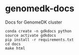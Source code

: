 # genomedk-docs
Docs for GenomeDK cluster

    conda create -n gdkdocs python
    source activate gdkdocs
    pip install -r requirements.txt
    cd docs
    make html
